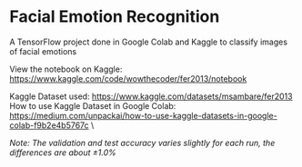# Facial Emotion Recognition 
A TensorFlow project done in Google Colab and Kaggle to classify images of facial emotions 

View the notebook on Kaggle: https://www.kaggle.com/code/wowthecoder/fer2013/notebook 

Kaggle Dataset used: https://www.kaggle.com/datasets/msambare/fer2013 \
How to use Kaggle Dataset in Google Colab: https://medium.com/unpackai/how-to-use-kaggle-datasets-in-google-colab-f9b2e4b5767c \

*Note: The validation and test accuracy varies slightly for each run, the differences are about ±1.0%*
